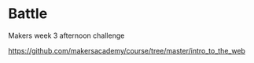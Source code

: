 # Battle

Makers week 3 afternoon challenge

<https://github.com/makersacademy/course/tree/master/intro_to_the_web>
